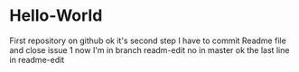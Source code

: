 # Hello-World
First repository on github
ok it's second step I have to commit Readme file and close issue 1
now I'm in branch readm-edit no in master
ok the last line in readme-edit
